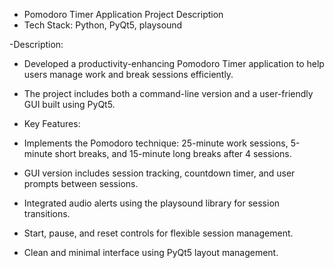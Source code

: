 - Pomodoro Timer Application Project Description 
- Tech Stack: Python, PyQt5, playsound
  
 -Description:
- Developed a productivity-enhancing Pomodoro Timer application to help users manage work and break sessions efficiently.
- The project includes both a command-line version and a user-friendly GUI built using PyQt5.

- Key Features:
- Implements the Pomodoro technique: 25-minute work sessions, 5-minute short breaks, and 15-minute long breaks after 4 sessions.
- GUI version includes session tracking, countdown timer, and user prompts between sessions.
- Integrated audio alerts using the playsound library for session transitions.
- Start, pause, and reset controls for flexible session management.
- Clean and minimal interface using PyQt5 layout management.

